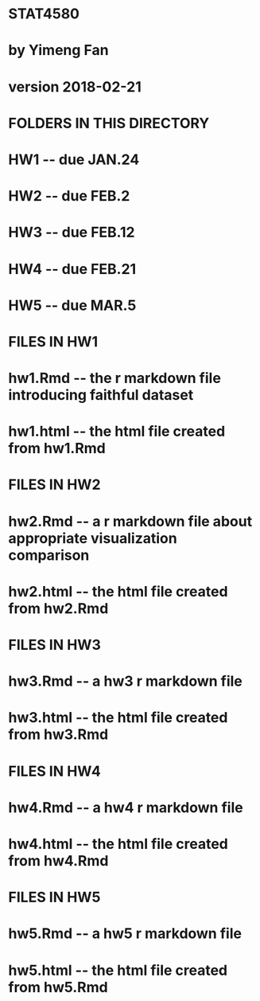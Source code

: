 # STAT4580
# by Yimeng Fan
# version 2018-02-21
#
# FOLDERS IN THIS DIRECTORY
# HW1       -- due JAN.24
# HW2       -- due FEB.2
# HW3       -- due FEB.12
# HW4       -- due FEB.21
# HW5       -- due MAR.5
#
#
# FILES IN HW1
# hw1.Rmd   -- the r markdown file introducing faithful dataset
# hw1.html  -- the html file created from hw1.Rmd
#
# FILES IN HW2
# hw2.Rmd   -- a r markdown file about appropriate visualization comparison
# hw2.html  -- the html file created from hw2.Rmd
#
# FILES IN HW3
# hw3.Rmd   -- a hw3 r markdown file
# hw3.html  -- the html file created from hw3.Rmd
#
# FILES IN HW4
# hw4.Rmd   -- a hw4 r markdown file
# hw4.html  -- the html file created from hw4.Rmd
#
# FILES IN HW5
# hw5.Rmd   -- a hw5 r markdown file
# hw5.html  -- the html file created from hw5.Rmd
